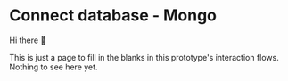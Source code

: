 # Connect database -  Mongo

Hi there 👋

This is just a page to fill in the blanks in this prototype's interaction flows. Nothing to see here yet.